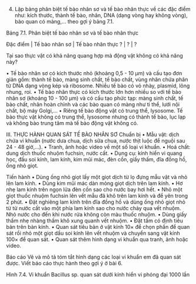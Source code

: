 4. Lập bảng phân biệt tế bào nhân sơ và tế bào nhân thực về các đặc điểm như: kích thước, thành tế bào, nhân, DNA (dạng vòng hay không vòng), bào quan có màng,... theo gợi ý bảng 7.1.

Bảng 7.1. Phân biệt tế bào nhân sơ và tế bào nhân thực

Đặc điểm | Tế bào nhân sơ | Tế bào nhân thực
? | ? | ?

Tại sao thực vật có khả năng quang hợp mà động vật không có khả năng này?

• Tế bào nhân sơ có kích thước nhỏ (khoảng 0,5 - 10 µm) và cấu tạo đơn giản gồm: thành tế bào, màng sinh chất, tế bào chất, vùng nhân chứa phân tử DNA dạng vòng kép và ribosome. Nhiều tế bào có vỏ nhày, plasmid, lông nhung, roi.
• Tế bào nhân thực có kích thước lớn hơn nhiều so với tế bào nhân sơ (khoảng 10 - 100 µm) và có cấu tạo phức tạp: màng sinh chất, tế bào chất, nhân hoàn chỉnh và các bào quan có màng như ti thể, lưới nội chất, bộ máy Golgi,...
• Riêng tế bào động vật có trung thể, lysosome. Tế bào thực vật không có trung thể, lysosome nhưng có thành tế bào, lục lạp và không bào trung tâm mà tế bào động vật không có.

III. THỰC HÀNH QUAN SÁT TẾ BÀO NHÂN SƠ
Chuẩn bị
• Mẫu vật: dịch chứa vi khuẩn (nước dưa chua, dịch sữa chua, nước thịt luộc để nguội sau 24 - 48 giờ,...).
• Tranh, ảnh hoặc video về một số loại vi khuẩn.
• Hoá chất: dung dịch thuốc nhuộm fuchsin, nước cất.
• Dụng cụ: kính hiển vi quang học, đầu soi kính, lam kính, kim mũi mác, đèn cồn, giấy thấm, đĩa đồng hồ, ống nhỏ giọt.

Tiến hành
• Dùng ống nhỏ giọt lấy một giọt dịch từ lọ đựng mẫu vật và nhỏ lên lam kính.
• Dùng kim mũi mác dàn mỏng giọt dịch trên lam kính.
• Hơ nhẹ lam kính trên ngọn lửa đèn cồn sao cho nước bay hơi hết.
• Nhỏ một giọt thuốc nhuộm fuchsin lên vết mẫu đã khô trên lam kính và để yên trong 2 phút.
• Đặt nghiêng lam kính trên đĩa đồng hồ và dùng ống nhỏ giọt nhỏ từ từ nước cất vào một phía lam kính sao cho nước chảy qua vết nhuộm. Nhỏ nước cho đến khi nước rửa không còn màu thuốc nhuộm.
• Dùng giấy thấm nhẹ nhàng thấm khô xung quanh vết nhuộm.
• Đặt tấm có định tiêu bản trên bàn kính.
• Quan sát tiêu bản ở vật kính 10× để chọn phần để quan sát rồi nhỏ một giọt dầu soi kính lên vết nhuộm và chuyển sang vật kính 100× để quan sát.
• Quan sát thêm hình dạng vi khuẩn qua tranh, ảnh hoặc video.

Báo cáo
Vẽ và mô tả tóm tắt hình dạng các loại vi khuẩn em đã quan sát được. Viết báo cáo thực hành theo gợi ý ở bài 6.

Hình 7.4. Vi khuẩn Bacillus sp. quan sát dưới kính hiển vi phóng đại 1000 lần